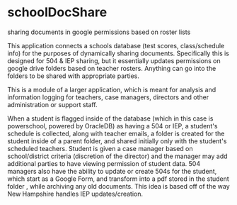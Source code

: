 # schoolDocShare
sharing documents in google permissions based on roster lists

This application connects a schools database (test scores, class/schedule info) for the purposes of dynamically sharing documents.
Specifically this is designed for 504 & IEP sharing, but it essentially updates permissions on google drive folders based on 
teacher rosters.  Anything can go into the folders to be shared with appropriate parties.

This is a module of a larger application, which is meant for analysis and information logging for teachers, case managers, directors and other administration
or support staff.

When a student is flagged inside of the database (which in this case is powerschool, powered by OracleDB) as having a 504 or IEP,
a student's schedule is collected, along with teacher emails, a folder is created for the student inside of a parent folder, and shared
initially only with the student's scheduled teachers.  Student is given a case manager based on school/district criteria (discretion of the
director) and the manager may add additional parties to have viewing permission of student data.  504 managers also have the ability to
update or create 504s for the student, which start as a Google Form, and transform into a pdf stored in the student folder , while archiving any old documents.
This idea is based off of the way New Hampshire handles IEP updates/creation.
